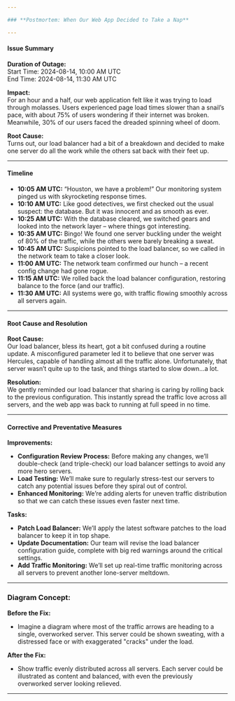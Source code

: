 ```yaml
---

### **Postmortem: When Our Web App Decided to Take a Nap**

---
```


#### **Issue Summary**

**Duration of Outage:**  
Start Time: 2024-08-14, 10:00 AM UTC  
End Time: 2024-08-14, 11:30 AM UTC  

**Impact:**  
For an hour and a half, our web application felt like it was trying to load through molasses. Users experienced page load times slower than a snail’s pace, with about 75% of users wondering if their internet was broken. Meanwhile, 30% of our users faced the dreaded spinning wheel of doom.

**Root Cause:**  
Turns out, our load balancer had a bit of a breakdown and decided to make one server do all the work while the others sat back with their feet up.

---

#### **Timeline**

- **10:05 AM UTC:** “Houston, we have a problem!” Our monitoring system pinged us with skyrocketing response times.
- **10:10 AM UTC:** Like good detectives, we first checked out the usual suspect: the database. But it was innocent and as smooth as ever.
- **10:25 AM UTC:** With the database cleared, we switched gears and looked into the network layer – where things got interesting.
- **10:35 AM UTC:** Bingo! We found one server buckling under the weight of 80% of the traffic, while the others were barely breaking a sweat.
- **10:45 AM UTC:** Suspicions pointed to the load balancer, so we called in the network team to take a closer look.
- **11:00 AM UTC:** The network team confirmed our hunch – a recent config change had gone rogue.
- **11:15 AM UTC:** We rolled back the load balancer configuration, restoring balance to the force (and our traffic).
- **11:30 AM UTC:** All systems were go, with traffic flowing smoothly across all servers again.

---

#### **Root Cause and Resolution**

**Root Cause:**  
Our load balancer, bless its heart, got a bit confused during a routine update. A misconfigured parameter led it to believe that one server was Hercules, capable of handling almost all the traffic alone. Unfortunately, that server wasn’t quite up to the task, and things started to slow down…a lot.

**Resolution:**  
We gently reminded our load balancer that sharing is caring by rolling back to the previous configuration. This instantly spread the traffic love across all servers, and the web app was back to running at full speed in no time.

---

#### **Corrective and Preventative Measures**

**Improvements:**  
- **Configuration Review Process:** Before making any changes, we’ll double-check (and triple-check) our load balancer settings to avoid any more hero servers.
- **Load Testing:** We’ll make sure to regularly stress-test our servers to catch any potential issues before they spiral out of control.
- **Enhanced Monitoring:** We’re adding alerts for uneven traffic distribution so that we can catch these issues even faster next time.

**Tasks:**
- **Patch Load Balancer:** We’ll apply the latest software patches to the load balancer to keep it in top shape.
- **Update Documentation:** Our team will revise the load balancer configuration guide, complete with big red warnings around the critical settings.
- **Add Traffic Monitoring:** We’ll set up real-time traffic monitoring across all servers to prevent another lone-server meltdown.

---

### **Diagram Concept:**

**Before the Fix:**
- Imagine a diagram where most of the traffic arrows are heading to a single, overworked server. This server could be shown sweating, with a distressed face or with exaggerated "cracks" under the load.

**After the Fix:**
- Show traffic evenly distributed across all servers. Each server could be illustrated as content and balanced, with even the previously overworked server looking relieved.

---

